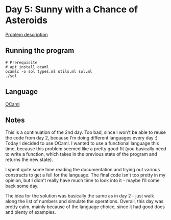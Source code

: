 # Day 5: Sunny with a Chance of Asteroids

[Problem description](https://adventofcode.com/2019/day/5)

## Running the program
```
# Prerequisite
# apt install ocaml
ocamlc -o sol types.ml utils.ml sol.ml
./sol
```

## Language
[OCaml](https://ocaml.org/)

## Notes
This is a continuation of the 2nd day. Too bad, since I won't be able to reuse
the code from day 2, because I'm doing different languages every day :) Today
I decided to use OCaml. I wanted to use a functional language this time, because
this problem seemed like a pretty good fit (you basically need to write a function,
which takes in the previous state of the program and returns the new state).

I spent quite some time reading the documentation and trying out various constructs
to get a fell for the language. The final code isn't too pretty in my opinion, but
I didn't really have much time to look into it - maybe I'll come back some day.

The idea for the solution was basically the same as in day 2 - just walk along the
list of numbers and simulate the operations. Overall, this day was pretty calm,
mainly because of the language choice, since it had good docs and plenty of examples.